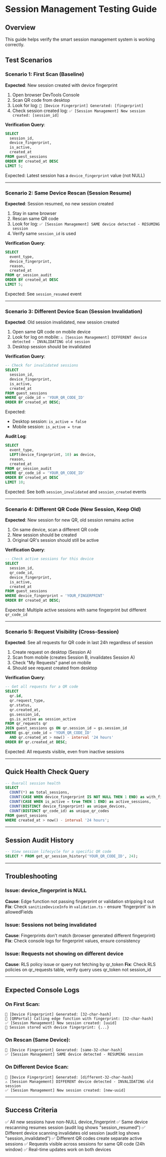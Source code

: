 # Session Management Testing Guide

## Overview
This guide helps verify the smart session management system is working correctly.

## Test Scenarios

### Scenario 1: First Scan (Baseline)
**Expected**: New session created with device fingerprint

1. Open browser DevTools Console
2. Scan QR code from desktop
3. Look for log: `🔐 [Device Fingerprint] Generated: [fingerprint]`
4. Check session created log: `✅ [Session Management] New session created: [session_id]`

**Verification Query**:
```sql
SELECT 
  session_id,
  device_fingerprint,
  is_active,
  created_at
FROM guest_sessions
ORDER BY created_at DESC
LIMIT 5;
```

Expected: Latest session has a `device_fingerprint` value (not NULL)

---

### Scenario 2: Same Device Rescan (Session Resume)
**Expected**: Session resumed, no new session created

1. Stay in same browser
2. Rescan same QR code
3. Look for log: `✅ [Session Management] SAME device detected - RESUMING session`
4. Verify same `session_id` is used

**Verification Query**:
```sql
SELECT 
  event_type,
  device_fingerprint,
  reason,
  created_at
FROM qr_session_audit
ORDER BY created_at DESC
LIMIT 5;
```

Expected: See `session_resumed` event

---

### Scenario 3: Different Device Scan (Session Invalidation)
**Expected**: Old session invalidated, new session created

1. Open same QR code on mobile device
2. Look for log on mobile: `⚠️ [Session Management] DIFFERENT device detected - INVALIDATING old session`
3. Desktop session should be invalidated

**Verification Query**:
```sql
-- Check for invalidated sessions
SELECT 
  session_id,
  device_fingerprint,
  is_active,
  created_at
FROM guest_sessions
WHERE qr_code_id = 'YOUR_QR_CODE_ID'
ORDER BY created_at DESC;
```

Expected: 
- Desktop session: `is_active = false`
- Mobile session: `is_active = true`

**Audit Log**:
```sql
SELECT 
  event_type,
  LEFT(device_fingerprint, 10) as device,
  reason,
  created_at
FROM qr_session_audit
WHERE qr_code_id = 'YOUR_QR_CODE_ID'
ORDER BY created_at DESC
LIMIT 10;
```

Expected: See both `session_invalidated` and `session_created` events

---

### Scenario 4: Different QR Code (New Session, Keep Old)
**Expected**: New session for new QR, old session remains active

1. On same device, scan a different QR code
2. New session should be created
3. Original QR's session should still be active

**Verification Query**:
```sql
-- Check active sessions for this device
SELECT 
  session_id,
  qr_code_id,
  device_fingerprint,
  is_active,
  created_at
FROM guest_sessions
WHERE device_fingerprint = 'YOUR_FINGERPRINT'
ORDER BY created_at DESC;
```

Expected: Multiple active sessions with same fingerprint but different `qr_code_id`

---

### Scenario 5: Request Visibility (Cross-Session)
**Expected**: See all requests for QR code in last 24h regardless of session

1. Create request on desktop (Session A)
2. Scan from mobile (creates Session B, invalidates Session A)
3. Check "My Requests" panel on mobile
4. Should see request created from desktop

**Verification Query**:
```sql
-- Get all requests for a QR code
SELECT 
  qr.id,
  qr.request_type,
  qr.status,
  qr.created_at,
  gs.session_id,
  gs.is_active as session_active
FROM qr_requests qr
JOIN guest_sessions gs ON qr.session_id = gs.session_id
WHERE gs.qr_code_id = 'YOUR_QR_CODE_ID'
  AND qr.created_at > now() - interval '24 hours'
ORDER BY qr.created_at DESC;
```

Expected: All requests visible, even from inactive sessions

---

## Quick Health Check Query

```sql
-- Overall session health
SELECT 
  COUNT(*) as total_sessions,
  COUNT(CASE WHEN device_fingerprint IS NOT NULL THEN 1 END) as with_fingerprint,
  COUNT(CASE WHEN is_active = true THEN 1 END) as active_sessions,
  COUNT(DISTINCT device_fingerprint) as unique_devices,
  COUNT(DISTINCT qr_code_id) as unique_qr_codes
FROM guest_sessions
WHERE created_at > now() - interval '24 hours';
```

---

## Session Audit History

```sql
-- View session lifecycle for a specific QR code
SELECT * FROM get_qr_session_history('YOUR_QR_CODE_ID', 24);
```

---

## Troubleshooting

### Issue: device_fingerprint is NULL
**Cause**: Edge function not passing fingerprint or validation stripping it out
**Fix**: Check `sanitizeDeviceInfo` in `validation.ts` - ensure 'fingerprint' is in allowedFields

### Issue: Sessions not being invalidated
**Cause**: Fingerprints don't match (browser generated different fingerprint)
**Fix**: Check console logs for fingerprint values, ensure consistency

### Issue: Requests not showing on different device
**Cause**: RLS policy issue or query not fetching by qr_token
**Fix**: Check RLS policies on qr_requests table, verify query uses qr_token not session_id

---

## Expected Console Logs

### On First Scan:
```
🔐 [Device Fingerprint] Generated: [32-char-hash]
📡 [QRPortal] Calling edge function with fingerprint: [32-char-hash]
✅ [Session Management] New session created: [uuid]
💾 Session stored with device fingerprint: {...}
```

### On Rescan (Same Device):
```
🔐 [Device Fingerprint] Generated: [same-32-char-hash]
✅ [Session Management] SAME device detected - RESUMING session
```

### On Different Device Scan:
```
🔐 [Device Fingerprint] Generated: [different-32-char-hash]
⚠️ [Session Management] DIFFERENT device detected - INVALIDATING old session
✅ [Session Management] New session created: [new-uuid]
```

---

## Success Criteria

✅ All new sessions have non-NULL device_fingerprint
✅ Same device rescanning resumes session (audit log shows "session_resumed")
✅ Different device scanning invalidates old session (audit log shows "session_invalidated")
✅ Different QR codes create separate active sessions
✅ Requests visible across sessions for same QR code (24h window)
✅ Real-time updates work on both devices
